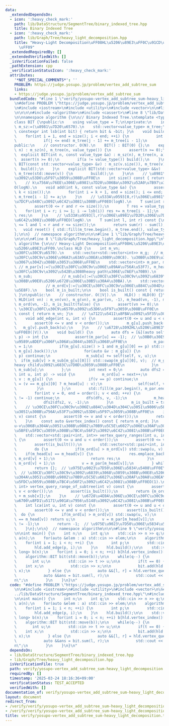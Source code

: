 ```yaml
---
data:
  _extendedDependsOn:
  - icon: ':heavy_check_mark:'
    path: lib/DataStructure/SegmentTree/binary_indexed_tree.hpp
    title: Binary Indexed Tree
  - icon: ':heavy_check_mark:'
    path: lib/Graph/Tree/heavy_light_decomposition.hpp
    title: "Heavy-Light Decomposition\uFF08HL\u5206\u89E3\uFF0C\u91CD\u8EFD\u5206\u89E3\
      \uFF09"
  _extendedRequiredBy: []
  _extendedVerifiedWith: []
  _isVerificationFailed: false
  _pathExtension: cpp
  _verificationStatusIcon: ':heavy_check_mark:'
  attributes:
    '*NOT_SPECIAL_COMMENTS*': ''
    PROBLEM: https://judge.yosupo.jp/problem/vertex_add_subtree_sum
    links:
    - https://judge.yosupo.jp/problem/vertex_add_subtree_sum
  bundledCode: "#line 1 \"verify/yosupo-vertex_add_subtree_sum-heavy_light_decomposition.test.cpp\"\
    \n#define PROBLEM \"https://judge.yosupo.jp/problem/vertex_add_subtree_sum\"\n\
    \n#include <iostream>\n#include <utility>\n#include <vector>\n\n#line 1 \"lib/DataStructure/SegmentTree/binary_indexed_tree.hpp\"\
    \n\n\n\n#include <algorithm>\n#include <cassert>\n#line 8 \"lib/DataStructure/SegmentTree/binary_indexed_tree.hpp\"\
    \n\nnamespace algorithm {\n\n// Binary Indexed Tree.\ntemplate <typename T>\n\
    class BIT {\npublic:\n    using value_type = T;\n\nprivate:\n    int m_sz;  //\
    \ m_sz:=(\u8981\u7D20\u6570).\n    std::vector<value_type> m_tree;\n\n    static\
    \ constexpr int lsb(int bit) { return bit & -bit; }\n    void build() {\n    \
    \    for(int i = 1, end = size(); i < end; ++i) {\n            int j = i + lsb(i);\n\
    \            if(j <= end) m_tree[j - 1] += m_tree[i - 1];\n        }\n    }\n\n\
    public:\n    // constructor. O(N).\n    BIT() : BIT(0) {};\n    explicit BIT(int\
    \ n) : m_sz(n), m_tree(n, value_type()) {\n        assert(n >= 0);\n    }\n  \
    \  explicit BIT(int n, const value_type &a) : m_sz(n), m_tree(n, a) {\n      \
    \  assert(n >= 0);\n        if(a != value_type()) build();\n    }\n    explicit\
    \ BIT(const std::vector<value_type> &v) : m_sz(v.size()), m_tree(v) {\n      \
    \  build();\n    }\n    explicit BIT(std::vector<value_type> &&v) : m_sz(v.size()),\
    \ m_tree(std::move(v)) {\n        build();\n    }\n\n    // \u8981\u7D20\u6570\
    \u3092\u53D6\u5F97\u3059\u308B\uFF0E\n    int size() const { return m_sz; }\n\
    \    // k\u756A\u76EE\u306E\u8981\u7D20\u306Ba\u3092\u52A0\u7B97\u3059\u308B\uFF0E\
    O(logN).\n    void add(int k, const value_type &a) {\n        assert(0 <= k and\
    \ k < size());\n        for(int i = k + 1, end = size(); i <= end; i += lsb(i))\
    \ m_tree[i - 1] += a;\n    }\n    // \u533A\u9593[0,r)\u306E\u8981\u7D20\u306E\
    \u7DCF\u548C\u3092\u6C42\u3081\u308B\uFF0EO(logN).\n    T sum(int r) const {\n\
    \        assert(0 <= r and r <= size());\n        T res = value_type();\n    \
    \    for(int i = r; i >= 1; i -= lsb(i)) res += m_tree[i - 1];\n        return\
    \ res;\n    }\n    // \u533A\u9593[l,r)\u306E\u8981\u7D20\u306E\u7DCF\u548C\u3092\
    \u6C42\u3081\u308B\uFF0EO(logN).\n    T sum(int l, int r) const {\n        assert(0\
    \ <= l and l < r and r <= size());\n        return sum(r) - sum(l);\n    }\n \
    \   void reset() { std::fill(m_tree.begin(), m_tree.end(), value_type()); }\n\
    };\n\n}  // namespace algorithm\n\n\n#line 1 \"lib/Graph/Tree/heavy_light_decomposition.hpp\"\
    \n\n\n\n#line 8 \"lib/Graph/Tree/heavy_light_decomposition.hpp\"\n\nnamespace\
    \ algorithm {\n\n// Heavy-Light Decomposition\uFF08HL\u5206\u89E3\uFF0C\u91CD\u8EFD\
    \u5206\u89E3\uFF09.\nclass HLD {\n    int m_vn;                           // m_vn:=(\u30CE\
    \u30FC\u30C9\u6570).\n    std::vector<std::vector<int>> m_g;  // m_g[v][]:=(\u30CE\
    \u30FC\u30C9v\u306E\u96A3\u63A5\u30EA\u30B9\u30C8). \u30B0\u30E9\u30D5\u306F\u68EE\
    \u3067\u3042\u308B\u3053\u3068\uFF0E\n    std::vector<int> m_par, m_head;    \
    \ // m_par[v]:=(\u30CE\u30FC\u30C9v\u306E\u89AA\u756A\u53F7), m_head[v]:=(\u30CE\
    \u30FC\u30C9v\u3092\u542B\u3080heavy path\u306E\u7AEF\u70B9).\n    std::vector<int>\
    \ m_sub;             // m_sub[v]:=(\u30CE\u30FC\u30C9v\u3092\u6839\u3068\u3059\
    \u308B\u90E8\u5206\u6728\u306E\u30B5\u30A4\u30BA).\n    std::vector<int> m_ord;\
    \             // m_ord[v]:=(\u30CE\u30FC\u30C9v\u306E\u884C\u304D\u304B\u3051\u9806\
    \u5E8F).\n    bool m_is_built;\n\n    bool is_built() const { return m_is_built;\
    \ }\n\npublic:\n    // constructor. O(|V|).\n    HLD() : HLD(0) {}\n    explicit\
    \ HLD(int vn) : m_vn(vn), m_g(vn), m_par(vn, -1), m_head(vn, -1), m_sub(vn, 1),\
    \ m_ord(vn, -1), m_is_built(false) {\n        assert(vn >= 0);\n    }\n\n    //\
    \ \u30CE\u30FC\u30C9\u6570\u3092\u53D6\u5F97\u3059\u308B\uFF0E\n    int order()\
    \ const { return m_vn; }\n    // \u7121\u5411\u8FBA\u3092\u5F35\u308B\uFF0E\n\
    \    void add_edge(int u, int v) {\n        assert(0 <= u and u < order());\n\
    \        assert(0 <= v and v < order());\n        m_g[u].push_back(v);\n     \
    \   m_g[v].push_back(u);\n    }\n    // \u6728\u3092HL\u5206\u89E3\u3059\u308B\
    \uFF0EO(|V|).\n    void build() {\n        auto dfs = [&](auto self, int u, int\
    \ p) -> int {\n            assert(m_par[u] == -1);  // \u30B0\u30E9\u30D5\u306B\
    \u9589\u8DEF\u306F\u306A\u3044\u3053\u3068\uFF0E\n            m_par[u] = p, m_sub[u]\
    \ = 1;\n            if(m_g[u].size() > 1 and m_g[u][0] == p) std::swap(m_g[u][0],\
    \ m_g[u].back());\n            for(auto &v : m_g[u]) {\n                if(v ==\
    \ p) continue;\n                m_sub[u] += self(self, v, u);\n              \
    \  if(m_sub[v] > m_sub[m_g[u][0]]) std::swap(m_g[u][0], v);  // m_g[u][0]\u306B\
    heavy child\u3092\u683C\u7D0D\u3059\u308B\uFF0E\n            }\n            return\
    \ m_sub[u];\n        };\n        int next = 0;\n        auto dfs2 = [&](auto self,\
    \ int u, int p) -> void {\n            m_ord[u] = next++;\n            for(auto\
    \ v : m_g[u]) {\n                if(v == p) continue;\n                m_head[v]\
    \ = (v == m_g[u][0] ? m_head[u] : v);\n                self(self, v, u);\n   \
    \         }\n        };\n        std::fill(m_par.begin(), m_par.end(), -1);\n\
    \        for(int v = 0, end = order(); v < end; ++v) {\n            if(m_par[v]\
    \ != -1) continue;\n            dfs(dfs, v, -1);\n            m_head[v] = v;\n\
    \            dfs2(dfs2, v, -1);\n        }\n        m_is_built = true;\n    }\n\
    \    // \u30CE\u30FC\u30C9v\u306E\u884C\u304D\u304C\u3051\u9806\u5E8F\u306B\u304A\
    \u3051\u308B\u756A\u53F7\u3092\u53D6\u5F97\u3059\u308B\uFF0E\n    int vertex_index(int\
    \ v) const {\n        assert(0 <= v and v < order());\n        return m_ord[v];\n\
    \    }\n    const auto &vertex_index() const { return m_ord; }\n    // \u30D1\u30B9\
    u-v\u306B\u304A\u3051\u308B\u9802\u70B9\u5C5E\u6027\u306E\u30AF\u30A8\u30EA\u306B\
    \u5BFE\u5FDC\u3059\u308B\u7BC4\u56F2\u3092\u6C42\u3081\u308B\uFF0EO(log|V|).\n\
    \    std::vector<std::pair<int, int>> vertex_query_ranges(int u, int v) const\
    \ {\n        assert(0 <= u and u < order());\n        assert(0 <= v and v < order());\n\
    \        assert(is_built());\n        std::vector<std::pair<int, int>> res;\n\
    \        do {\n            if(m_ord[u] > m_ord[v]) std::swap(u, v);\n        \
    \    if(m_head[u] == m_head[v]) {\n                res.emplace_back(m_ord[u],\
    \ m_ord[v] + 1);\n                return res;\n            }\n            res.emplace_back(m_ord[m_head[v]],\
    \ m_ord[v] + 1);\n            v = m_par[m_head[v]];\n        } while(v != -1);\n\
    \        return {};  // \u975E\u9023\u7D50\u306E\u5834\u5408\uFF0E\n    }\n  \
    \  // \u30CE\u30FC\u30C9v\u3092\u6839\u3068\u3059\u308B\u90E8\u5206\u6728\u306B\
    \u304A\u3051\u308B\u9802\u70B9\u5C5E\u6027\u306E\u30AF\u30A8\u30EA\u306B\u5BFE\
    \u5FDC\u3059\u308B\u7BC4\u56F2\u3092\u6C42\u3081\u308B\uFF0EO(1).\n    std::pair<int,\
    \ int> vertex_query_range_of_subtree(int v) const {\n        assert(0 <= v and\
    \ v < order());\n        assert(is_built());\n        return {m_ord[v], m_ord[v]\
    \ + m_sub[v]};\n    }\n    // \u6728\u4E0A\u306E\u30CE\u30FC\u30C9u\u3068v\u306E\
    \u6700\u8FD1\u5171\u901A\u7956\u5148\u3092\u6C42\u3081\u308B\uFF0EO(log|V|).\n\
    \    int lca(int u, int v) const {\n        assert(0 <= u and u < order());\n\
    \        assert(0 <= v and v < order());\n        assert(is_built());\n      \
    \  do {\n            if(m_ord[u] > m_ord[v]) std::swap(u, v);\n            if(m_head[u]\
    \ == m_head[v]) return u;\n            v = m_par[m_head[v]];\n        } while(v\
    \ != -1);\n        return -1;  // \u975E\u9023\u7D50\u306E\u5834\u5408\uFF0E\n\
    \    }\n};\n\n}  // namespace algorithm\n\n\n#line 9 \"verify/yosupo-vertex_add_subtree_sum-heavy_light_decomposition.test.cpp\"\
    \n\nint main() {\n    int n;\n    int q;\n    std::cin >> n >> q;\n\n    std::vector<int>\
    \ a(n);\n    for(auto &elem : a) std::cin >> elem;\n\n    algorithm::HLD hld(n);\n\
    \    for(int i = 1; i < n; ++i) {\n        int p;\n        std::cin >> p;\n\n\
    \        hld.add_edge(p, i);\n    }\n    hld.build();\n\n    std::vector<long\
    \ long> b(n);\n    for(int i = 0; i < n; ++i) b[hld.vertex_index()[i]] = a[i];\n\
    \    algorithm::BIT bit(std::move(b));\n\n    while(q--) {\n        int t;\n \
    \       int u;\n        std::cin >> t >> u;\n\n        if(t == 0) {\n        \
    \    int x;\n            std::cin >> x;\n\n            bit.add(hld.vertex_index(u),\
    \ x);\n        } else {\n            auto &&[l, r] = hld.vertex_query_range_of_subtree(u);\n\
    \            auto &&ans = bit.sum(l, r);\n            std::cout << ans << \"\\\
    n\";\n        }\n    }\n}\n"
  code: "#define PROBLEM \"https://judge.yosupo.jp/problem/vertex_add_subtree_sum\"\
    \n\n#include <iostream>\n#include <utility>\n#include <vector>\n\n#include \"\
    ../lib/DataStructure/SegmentTree/binary_indexed_tree.hpp\"\n#include \"../lib/Graph/Tree/heavy_light_decomposition.hpp\"\
    \n\nint main() {\n    int n;\n    int q;\n    std::cin >> n >> q;\n\n    std::vector<int>\
    \ a(n);\n    for(auto &elem : a) std::cin >> elem;\n\n    algorithm::HLD hld(n);\n\
    \    for(int i = 1; i < n; ++i) {\n        int p;\n        std::cin >> p;\n\n\
    \        hld.add_edge(p, i);\n    }\n    hld.build();\n\n    std::vector<long\
    \ long> b(n);\n    for(int i = 0; i < n; ++i) b[hld.vertex_index()[i]] = a[i];\n\
    \    algorithm::BIT bit(std::move(b));\n\n    while(q--) {\n        int t;\n \
    \       int u;\n        std::cin >> t >> u;\n\n        if(t == 0) {\n        \
    \    int x;\n            std::cin >> x;\n\n            bit.add(hld.vertex_index(u),\
    \ x);\n        } else {\n            auto &&[l, r] = hld.vertex_query_range_of_subtree(u);\n\
    \            auto &&ans = bit.sum(l, r);\n            std::cout << ans << \"\\\
    n\";\n        }\n    }\n}\n"
  dependsOn:
  - lib/DataStructure/SegmentTree/binary_indexed_tree.hpp
  - lib/Graph/Tree/heavy_light_decomposition.hpp
  isVerificationFile: true
  path: verify/yosupo-vertex_add_subtree_sum-heavy_light_decomposition.test.cpp
  requiredBy: []
  timestamp: '2025-03-24 18:16:36+09:00'
  verificationStatus: TEST_ACCEPTED
  verifiedWith: []
documentation_of: verify/yosupo-vertex_add_subtree_sum-heavy_light_decomposition.test.cpp
layout: document
redirect_from:
- /verify/verify/yosupo-vertex_add_subtree_sum-heavy_light_decomposition.test.cpp
- /verify/verify/yosupo-vertex_add_subtree_sum-heavy_light_decomposition.test.cpp.html
title: verify/yosupo-vertex_add_subtree_sum-heavy_light_decomposition.test.cpp
---
```

